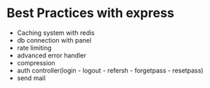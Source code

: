 # Best Practices with express 
- Caching system with redis
- db connection with panel
- rate limiting
- advanced error handler
- compression
- auth controller(login - logout - refersh - forgetpass - resetpass)
- send mail